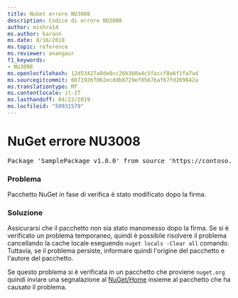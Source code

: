 ```yaml
---
title: NuGet errore NU3008
description: Codice di errore NU3008
author: mishra14
ms.author: karann
ms.date: 8/16/2018
ms.topic: reference
ms.reviewer: anangaur
f1_keywords:
- NU3008
ms.openlocfilehash: 12d53427a8de8cc26b3b0a4c5faccf8a6f1fa7ad
ms.sourcegitcommit: 6b71926f062ecddb8729ef8567baf67fd269642a
ms.translationtype: MT
ms.contentlocale: it-IT
ms.lasthandoff: 04/22/2019
ms.locfileid: "59931579"
---
```

# <a name="nuget-error-nu3008"></a>NuGet errore NU3008

<pre>Package 'SamplePackage v1.0.0' from source 'https://contoso.com/index.json': The package integrity check failed.</pre>

### <a name="issue"></a>Problema

Pacchetto NuGet in fase di verifica è stato modificato dopo la firma.


### <a name="solution"></a>Soluzione

Assicurarsi che il pacchetto non sia stato manomesso dopo la firma. Se si è verificato un problema temporaneo, quindi è possibile risolvere il problema cancellando la cache locale eseguendo `nuget locals -Clear all` comando. Tuttavia, se il problema persiste, informare quindi l'origine del pacchetto e l'autore del pacchetto.

Se questo problema si è verificata in un pacchetto che proviene `nuget.org` quindi inviare una segnalazione al [NuGet/Home](https://github.com/NuGet/Home/issues) insieme al pacchetto che ha causato il problema.



